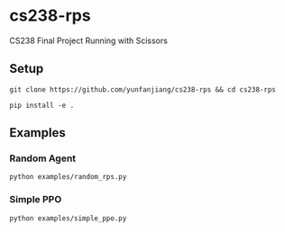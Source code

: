 # cs238-rps
CS238 Final Project Running with Scissors

## Setup
`git clone https://github.com/yunfanjiang/cs238-rps && cd cs238-rps`

`pip install -e .`

## Examples
### Random Agent
`python examples/random_rps.py`

### Simple PPO
`python examples/simple_ppo.py`